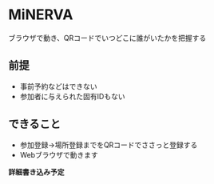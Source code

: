 # MiNERVA
ブラウザで動き、QRコードでいつどこに誰がいたかを把握する

## 前提
- 事前予約などはできない
- 参加者に与えられた固有IDもない

## できること
- 参加登録→場所登録までをQRコードでささっと登録する
- Webブラウザで動きます



**詳細書き込み予定**